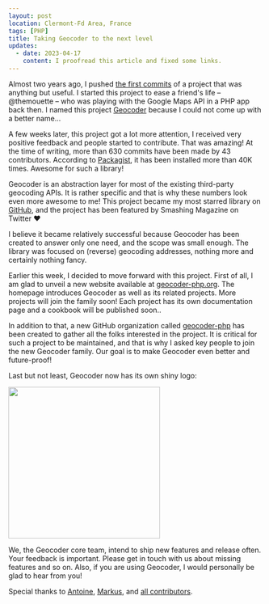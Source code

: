 ```yaml
---
layout: post
location: Clermont-Fd Area, France
tags: [PHP]
title: Taking Geocoder to the next level
updates:
  - date: 2023-04-17
    content: I proofread this article and fixed some links.
---
```


Almost two years ago, I pushed [the first
commits](https://github.com/geocoder-php/Geocoder/commit/a5e2ebe5a13eab1da663681e0901072b8b121d49)
of a project that was anything but useful. I started this project to ease a
friend's life – @themouette – who was playing with the Google Maps API in a PHP
app back then. I named this project [Geocoder](https://geocoder-php.org) because
I could not come up with a better name...

A few weeks later, this project got a lot more attention, I received very
positive feedback and people started to contribute. That was amazing! At the
time of writing, more than 630 commits have been made by 43 contributors.
According to [Packagist](https://packagist.org/packages/willdurand/geocoder), it
has been installed more than 40K times. Awesome for such a library!

Geocoder is an abstraction layer for most of the existing third-party geocoding
APIs. It is rather specific and that is why these numbers look even more awesome
to me! This project became my most starred library on
[GitHub](https://github.com/willdurand), and the project has been featured by
Smashing Magazine on Twitter ❤️

I believe it became relatively successful because Geocoder has been created to
answer only one need, and the scope was small enough. The library was focused on
(reverse) geocoding addresses, nothing more and certainly nothing fancy.

Earlier this week, I decided to move forward with this project. First of all, I
am glad to unveil a new website available at
[geocoder-php.org](https://geocoder-php.org). The homepage introduces Geocoder
as well as its related projects. More projects will join the family soon! Each
project has its own documentation page and a cookbook will be published soon..

In addition to that, a new GitHub organization called
[geocoder-php](https://github.com/geocoder-php) has been created to gather
all the folks interested in the project. It is critical for such a project to be
maintained, and that is why I asked key people to join the new Geocoder family.
Our goal is to make Geocoder even better and future-proof!

Last but not least, Geocoder now has its own shiny logo:

<img src="/images/posts/geocoder.png" style="width: 300px" />

We, the Geocoder core team, intend to ship new features and release often. Your
feedback is important. Please get in touch with us about missing features and so
on. Also, if you are using Geocoder, I would personally be glad to hear from
you!

Special thanks to [Antoine](https://github.com/toin0u),
[Markus](https://github.com/Baachi), and [all
contributors](https://github.com/geocoder-php/Geocoder/contributors).
